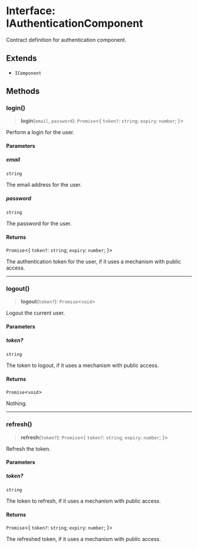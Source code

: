 # Interface: IAuthenticationComponent

Contract definition for authentication component.

## Extends

- `IComponent`

## Methods

### login()

> **login**(`email`, `password`): `Promise`\<\{ `token?`: `string`; `expiry`: `number`; \}\>

Perform a login for the user.

#### Parameters

##### email

`string`

The email address for the user.

##### password

`string`

The password for the user.

#### Returns

`Promise`\<\{ `token?`: `string`; `expiry`: `number`; \}\>

The authentication token for the user, if it uses a mechanism with public access.

***

### logout()

> **logout**(`token?`): `Promise`\<`void`\>

Logout the current user.

#### Parameters

##### token?

`string`

The token to logout, if it uses a mechanism with public access.

#### Returns

`Promise`\<`void`\>

Nothing.

***

### refresh()

> **refresh**(`token?`): `Promise`\<\{ `token?`: `string`; `expiry`: `number`; \}\>

Refresh the token.

#### Parameters

##### token?

`string`

The token to refresh, if it uses a mechanism with public access.

#### Returns

`Promise`\<\{ `token?`: `string`; `expiry`: `number`; \}\>

The refreshed token, if it uses a mechanism with public access.
